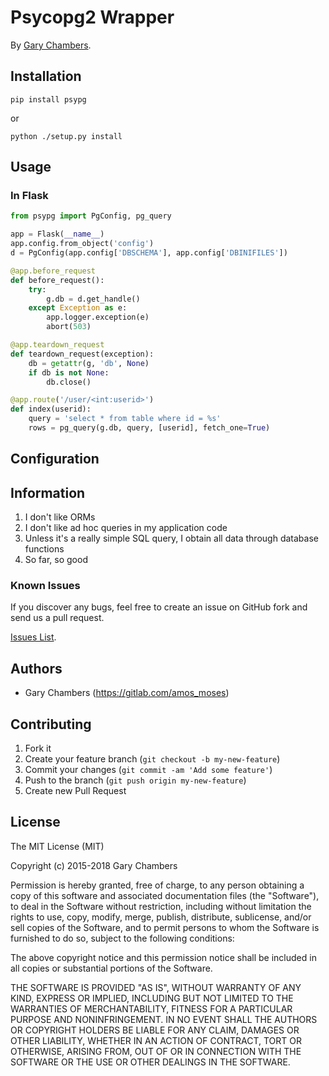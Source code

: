 # Psycopg2 Wrapper

By [Gary Chambers](https://gitlab.com/amos_moses).


## Installation

    pip install psypg

or

    python ./setup.py install

## Usage
### In Flask
```python
from psypg import PgConfig, pg_query

app = Flask(__name__)
app.config.from_object('config')
d = PgConfig(app.config['DBSCHEMA'], app.config['DBINIFILES'])

@app.before_request
def before_request():
    try:
        g.db = d.get_handle()
    except Exception as e:
        app.logger.exception(e)
        abort(503)

@app.teardown_request
def teardown_request(exception):
    db = getattr(g, 'db', None)
    if db is not None:
        db.close()

@app.route('/user/<int:userid>')
def index(userid):
    query = 'select * from table where id = %s'
    rows = pg_query(g.db, query, [userid], fetch_one=True)
```

## Configuration


## Information

1. I don't like ORMs
2. I don't like ad hoc queries in my application code
3. Unless it's a really simple SQL query, I obtain all data through database functions
4. So far, so good

### Known Issues

If you discover any bugs, feel free to create an issue on GitHub fork and
send us a pull request.

[Issues List](https://gitlab.com/amos_moses/psypg/issues).

## Authors

* Gary Chambers (https://gitlab.com/amos_moses)

## Contributing

1. Fork it
2. Create your feature branch (`git checkout -b my-new-feature`)
3. Commit your changes (`git commit -am 'Add some feature'`)
4. Push to the branch (`git push origin my-new-feature`)
5. Create new Pull Request


## License

The MIT License (MIT)

Copyright (c) 2015-2018 Gary Chambers

Permission is hereby granted, free of charge, to any person obtaining a copy
of this software and associated documentation files (the "Software"), to deal
in the Software without restriction, including without limitation the rights
to use, copy, modify, merge, publish, distribute, sublicense, and/or sell
copies of the Software, and to permit persons to whom the Software is
furnished to do so, subject to the following conditions:

The above copyright notice and this permission notice shall be included in all
copies or substantial portions of the Software.

THE SOFTWARE IS PROVIDED "AS IS", WITHOUT WARRANTY OF ANY KIND, EXPRESS OR
IMPLIED, INCLUDING BUT NOT LIMITED TO THE WARRANTIES OF MERCHANTABILITY,
FITNESS FOR A PARTICULAR PURPOSE AND NONINFRINGEMENT. IN NO EVENT SHALL THE
AUTHORS OR COPYRIGHT HOLDERS BE LIABLE FOR ANY CLAIM, DAMAGES OR OTHER
LIABILITY, WHETHER IN AN ACTION OF CONTRACT, TORT OR OTHERWISE, ARISING FROM,
OUT OF OR IN CONNECTION WITH THE SOFTWARE OR THE USE OR OTHER DEALINGS IN THE
SOFTWARE.
